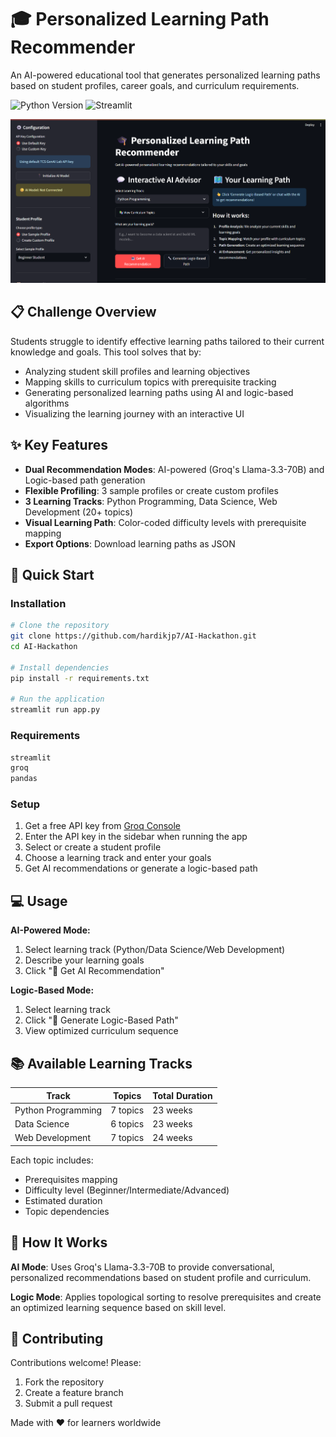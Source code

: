 # 🎓 Personalized Learning Path Recommender

An AI-powered educational tool that generates personalized learning paths based on student profiles, career goals, and curriculum requirements.

![Python Version](https://img.shields.io/badge/python-3.8%2B-blue)
![Streamlit](https://img.shields.io/badge/streamlit-1.28%2B-red)

![App Screenshot](app.png)

## 📋 Challenge Overview

Students struggle to identify effective learning paths tailored to their current knowledge and goals. This tool solves that by:

- Analyzing student skill profiles and learning objectives
- Mapping skills to curriculum topics with prerequisite tracking
- Generating personalized learning paths using AI and logic-based algorithms
- Visualizing the learning journey with an interactive UI

## ✨ Key Features

- **Dual Recommendation Modes**: AI-powered (Groq's Llama-3.3-70B) and Logic-based path generation
- **Flexible Profiling**: 3 sample profiles or create custom profiles
- **3 Learning Tracks**: Python Programming, Data Science, Web Development (20+ topics)
- **Visual Learning Path**: Color-coded difficulty levels with prerequisite mapping
- **Export Options**: Download learning paths as JSON

## 🚀 Quick Start

### Installation

```bash
# Clone the repository
git clone https://github.com/hardikjp7/AI-Hackathon.git
cd AI-Hackathon

# Install dependencies
pip install -r requirements.txt

# Run the application
streamlit run app.py
```

### Requirements

```txt
streamlit
groq
pandas
```

### Setup

1. Get a free API key from [Groq Console](https://console.groq.com/keys)
2. Enter the API key in the sidebar when running the app
3. Select or create a student profile
4. Choose a learning track and enter your goals
5. Get AI recommendations or generate a logic-based path

## 💻 Usage

**AI-Powered Mode:**
1. Select learning track (Python/Data Science/Web Development)
2. Describe your learning goals
3. Click "🤖 Get AI Recommendation"

**Logic-Based Mode:**
1. Select learning track
2. Click "🔧 Generate Logic-Based Path"
3. View optimized curriculum sequence

## 📚 Available Learning Tracks

| Track | Topics | Total Duration |
|-------|--------|----------------|
| Python Programming | 7 topics | 23 weeks |
| Data Science | 6 topics | 23 weeks |
| Web Development | 7 topics | 24 weeks |

Each topic includes:
- Prerequisites mapping
- Difficulty level (Beginner/Intermediate/Advanced)
- Estimated duration
- Topic dependencies

## 🔧 How It Works

**AI Mode**: Uses Groq's Llama-3.3-70B to provide conversational, personalized recommendations based on student profile and curriculum.

**Logic Mode**: Applies topological sorting to resolve prerequisites and create an optimized learning sequence based on skill level.


## 🤝 Contributing

Contributions welcome! Please:
1. Fork the repository
2. Create a feature branch
3. Submit a pull request


Made with ❤️ for learners worldwide
